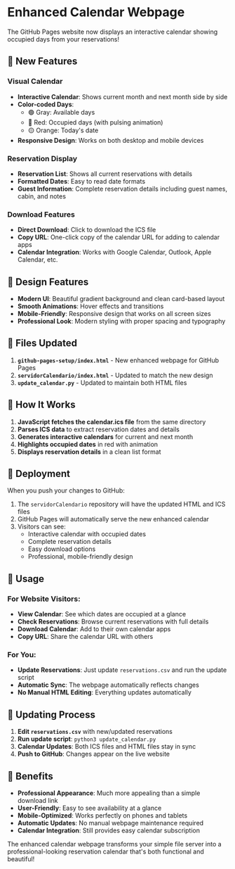 # Enhanced Calendar Webpage

The GitHub Pages website now displays an interactive calendar showing occupied days from your reservations!

## 🌟 New Features

### Visual Calendar
- **Interactive Calendar**: Shows current month and next month side by side
- **Color-coded Days**: 
  - 🟢 Gray: Available days
  - 🔴 Red: Occupied days (with pulsing animation)
  - 🟡 Orange: Today's date
- **Responsive Design**: Works on both desktop and mobile devices

### Reservation Display
- **Reservation List**: Shows all current reservations with details
- **Formatted Dates**: Easy to read date formats
- **Guest Information**: Complete reservation details including guest names, cabin, and notes

### Download Features
- **Direct Download**: Click to download the ICS file
- **Copy URL**: One-click copy of the calendar URL for adding to calendar apps
- **Calendar Integration**: Works with Google Calendar, Outlook, Apple Calendar, etc.

## 🎨 Design Features

- **Modern UI**: Beautiful gradient background and clean card-based layout
- **Smooth Animations**: Hover effects and transitions
- **Mobile-Friendly**: Responsive design that works on all screen sizes
- **Professional Look**: Modern styling with proper spacing and typography

## 📂 Files Updated

1. **`github-pages-setup/index.html`** - New enhanced webpage for GitHub Pages
2. **`servidorCalendario/index.html`** - Updated to match the new design
3. **`update_calendar.py`** - Updated to maintain both HTML files

## 🔧 How It Works

1. **JavaScript fetches the calendar.ics file** from the same directory
2. **Parses ICS data** to extract reservation dates and details
3. **Generates interactive calendars** for current and next month
4. **Highlights occupied dates** in red with animation
5. **Displays reservation details** in a clean list format

## 🚀 Deployment

When you push your changes to GitHub:
1. The `servidorCalendario` repository will have the updated HTML and ICS files
2. GitHub Pages will automatically serve the new enhanced calendar
3. Visitors can see:
   - Interactive calendar with occupied dates
   - Complete reservation details
   - Easy download options
   - Professional, mobile-friendly design

## 📱 Usage

### For Website Visitors:
- **View Calendar**: See which dates are occupied at a glance
- **Check Reservations**: Browse current reservations with full details
- **Download Calendar**: Add to their own calendar apps
- **Copy URL**: Share the calendar URL with others

### For You:
- **Update Reservations**: Just update `reservations.csv` and run the update script
- **Automatic Sync**: The webpage automatically reflects changes
- **No Manual HTML Editing**: Everything updates automatically

## 🔄 Updating Process

1. **Edit `reservations.csv`** with new/updated reservations
2. **Run update script**: `python3 update_calendar.py`
3. **Calendar Updates**: Both ICS files and HTML files stay in sync
4. **Push to GitHub**: Changes appear on the live website

## 🎯 Benefits

- **Professional Appearance**: Much more appealing than a simple download link
- **User-Friendly**: Easy to see availability at a glance
- **Mobile-Optimized**: Works perfectly on phones and tablets
- **Automatic Updates**: No manual webpage maintenance required
- **Calendar Integration**: Still provides easy calendar subscription

The enhanced calendar webpage transforms your simple file server into a professional-looking reservation calendar that's both functional and beautiful!
